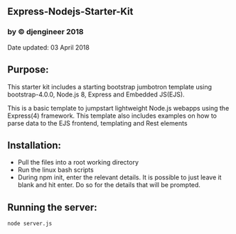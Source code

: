 ## Express-Nodejs-Starter-Kit 
### by © djengineer 2018
Date updated: 03 April 2018

## Purpose:
This starter kit includes a starting bootstrap jumbotron template using bootstrap-4.0.0, Node.js 8, Express and Embedded JS(EJS).

This is a basic template to jumpstart lightweight Node.js webapps using the Express(4) framework.
This template also includes examples on how to parse data to the EJS frontend, templating and Rest elements

## Installation:
- Pull the files into a root working directory
- Run the linux bash scripts
- During npm init, enter the relevant details. It is possible to just leave it blank and hit enter. Do so for the details that will be prompted.

## Running the server:
```
node server.js
```